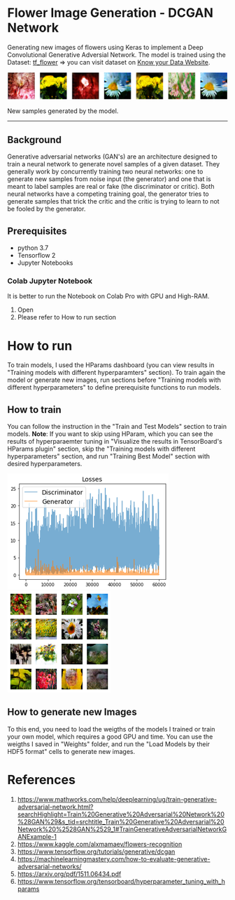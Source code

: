 # Flower Image Generation - DCGAN Network

Generating new images of flowers using Keras to implement a Deep Convolutional Generative Adversial Network. 
The model is trained using the Dataset: [tf_flower](https://www.tensorflow.org/datasets/catalog/tf_flowers) ⇒ you can visit dataset on [Know your Data Website](https://knowyourdata-tfds.withgoogle.com//#tab=STATS&dataset=tf_flowers).

<img class="flower-img" src="./Images/generated_images.png">

New samples generated by the model.


---

## Background 

Generative adversarial networks (GAN's) are an architecture designed to train a neural network to generate novel samples of a given dataset. They generally work by concurrently training two neural networks: one to generate new samples from noise input (the generator) and one that is meant to label samples are real or fake (the discriminator or critic). Both neural networks have a competing training goal, the generator tries to generate samples that trick the critic and the critic is trying to learn to not be fooled by the generator.

## Prerequisites
* python 3.7
* Tensorflow 2
* Jupyter Notebooks

### Colab Jupyter Notebook
It is better to run the Notebook on Colab Pro with GPU and High-RAM.
1. Open
1. Please refer to How to run section

# How to run

To train models, I used the HParams dashboard (you can view results in "Training models with different hyperparamters" section). To train again the model or generate new images, run sections before "Training models with different hyperparameters" to define prerequisite functions to run models.

## How to train
You can follow the instruction in the "Train and Test Models" section to train models.
**Note**: If you want to skip using HParam, which you can see the results of hyperparaemter tuning in "Visualize the results in TensorBoard's HParams plugin" section, skip the "Training models with different hyperparameters" section, and run "Training Best Model" section with desired hyperparameters.

<img class="loss-img" src="./Images/index.png">
<img class="training_phase" src="./Images/training_phase_images.png">

## How to generate new Images
To this end, you need to load the weigths of the models I trained or train your own model, which requires a good GPU and time. You can use the weigths I saved in "Weights" folder, and run the "Load Models by their HDF5 format" cells to generate new images.



# References
1. https://www.mathworks.com/help/deeplearning/ug/train-generative-adversarial-network.html?searchHighlight=Train%20Generative%20Adversarial%20Network%20%28GAN%29&s_tid=srchtitle_Train%20Generative%20Adversarial%20Network%20%2528GAN%2529_1#TrainGenerativeAdversarialNetworkGANExample-1
2. https://www.kaggle.com/alxmamaev/flowers-recognition
3. https://www.tensorflow.org/tutorials/generative/dcgan
4. https://machinelearningmastery.com/how-to-evaluate-generative-adversarial-networks/
5. https://arxiv.org/pdf/1511.06434.pdf
6. https://www.tensorflow.org/tensorboard/hyperparameter_tuning_with_hparams


